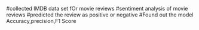#collected IMDB data set fOr movie reviews
#sentiment analysis of movie reviews
#predicted the review as positive or negative
#Found out the model Accuracy,precision,F1 Score
